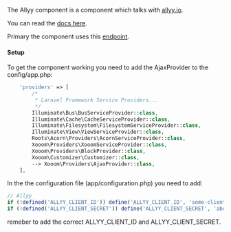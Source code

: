 The Allyy component is a component which talks with [allyy.io](https://www.allyy.io/about-us-allyy-io). 

You can read the [docs here](https://dev.allyy.io/docs/allyy-api/ughl4cs928u80-getting-started).

Primary the component uses this [endpoint](https://dev.allyy.io/docs/allyy-api/2b14d610312bb-find-recommendations).

#### Setup 
To get the component working you need to add the AjaxProvider to the config/app.php:
```php
    'providers' => [
        /*
         * Laravel Framework Service Providers...
         */
        Illuminate\Bus\BusServiceProvider::class,
        Illuminate\Cache\CacheServiceProvider::class,
        Illuminate\Filesystem\FilesystemServiceProvider::class,
        Illuminate\View\ViewServiceProvider::class,
        Roots\Acorn\Providers\AcornServiceProvider::class,
        Xooom\Providers\XooomServiceProvider::class,
        Xooom\Providers\BlockProvider::class,
        Xooom\Customizer\Customizer::class,
        --> Xooom\Providers\AjaxProvider::class,
    ],
```

In the the configuration file (app/configuration.php) you need to add:

```php
// Allyy
if (!defined('ALLYY_CLIENT_ID')) define('ALLYY_CLIENT_ID', 'some-client');
if (!defined('ALLYY_CLIENT_SECRET')) define('ALLYY_CLIENT_SECRET', 'abc1234');
```
remeber to add the correct ALLYY_CLIENT_ID and ALLYY_CLIENT_SECRET. 

